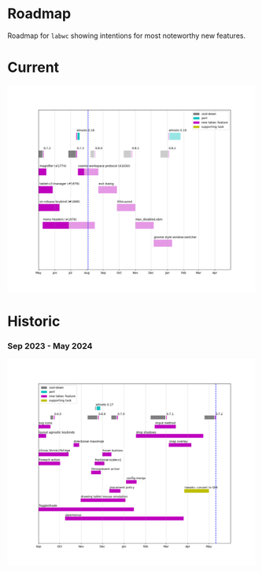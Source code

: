 # Roadmap

Roadmap for `labwc` showing intentions for most noteworthy new features.

# Current

<img src="Figure_1.png"/>

# Historic

### Sep 2023 - May 2024

<img src="snapshots/2309-2405/schedule.png"/>

